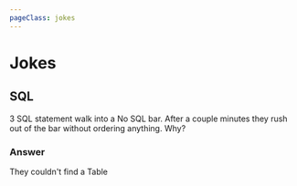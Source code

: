 ```yaml
---
pageClass: jokes
---
```

# Jokes
## SQL
3 SQL statement walk into a No SQL bar. After a couple minutes they rush out of the bar without ordering anything. Why?
### Answer
They couldn't find a Table
